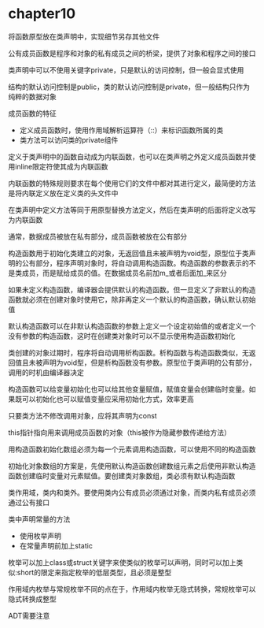 # chapter10

将函数原型放在类声明中，实现细节另存其他文件

公有成员函数是程序和对象的私有成员之间的桥梁，提供了对象和程序之间的接口

类声明中可以不使用关键字private，只是默认的访问控制，但一般会显式使用

结构的默认访问控制是public，类的默认访问控制是private，但一般结构只作为纯粹的数据对象

成员函数的特征

- 定义成员函数时，使用作用域解析运算符（::）来标识函数所属的类
- 类方法可以访问类的private组件

定义于类声明中的函数自动成为内联函数，也可以在类声明之外定义成员函数并使用inline限定符使其成为内联函数

内联函数的特殊规则要求在每个使用它们的文件中都对其进行定义，最简便的方法是将内联定义放在定义类的头文件中

在类声明中定义方法等同于用原型替换方法定义，然后在类声明的后面将定义改写为内联函数

通常，数据成员被放在私有部分，成员函数被放在公有部分

构造函数用于初始化类建立的对象，无返回值且未被声明为void型，原型位于类声明的公有部分，程序声明对象时，将自动调用构造函数。构造函数的参数表示的不是类成员，而是赋给成员的值。在数据成员名前加m_或者后面加_来区分

如果未定义构造函数，编译器会提供默认的构造函数。但一旦定义了非默认的构造函数就必须在创建对象时使用它，除非再定义一个默认的构造函数，确认默认初始值

默认构造函数可以在非默认构造函数的参数上定义一个设定初始值的或者定义一个没有参数的构造函数，这时在创建类对象时可以不显示使用构造函数初始化

类创建的对象过期时，程序将自动调用析构函数。析构函数与构造函数类似，无返回值且未被声明为void型，但是析构函数没有参数。原型位于类声明的公有部分，调用的时机由编译器决定

构造函数可以给变量初始化也可以给其他变量赋值，赋值变量会创建临时变量。如果既可以初始化也可以赋值变量应采用初始化方式，效率更高

只要类方法不修改调用对象，应将其声明为const

this指针指向用来调用成员函数的对象（this被作为隐藏参数传递给方法）

用构造函数初始化数组必须为每一个元素调用构造函数，可以使用不同的构造函数

初始化对象数组的方案是，先使用默认构造函数创建数组元素之后使用非默认构造函数创建临时变量对元素赋值。要创建类对象数组，类必须有默认构造函数

类作用域，类内和类外。要使用类内公有成员必须通过对象，而类内私有成员必须通过公有接口

类中声明常量的方法

- 使用枚举声明
- 在常量声明前加上static

枚举可以加上class或struct关键字来使类似的枚举可以声明，同时可以加上类似:short的限定来指定枚举的低层类型，且必须是整型

作用域内枚举与常规枚举不同的点在于，作用域内枚举无隐式转换，常规枚举可以隐式转换成整型

ADT需要注意
